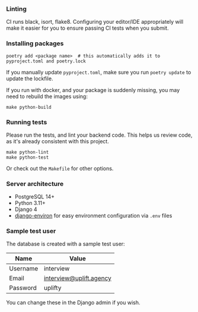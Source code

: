 ### Linting

CI runs black, isort, flake8. Configuring your editor/IDE appropriately will make it easier for you to ensure passing CI tests when you submit.

### Installing packages

    poetry add <package name>  # this automatically adds it to pyproject.toml and poetry.lock

If you manually update `pyproject.toml`, make sure you run `poetry update` to update the lockfile.

If you run with docker, and your package is suddenly missing, you may need to rebuild the images using:

```console
make python-build
```

### Running tests

Please run the tests, and lint your backend code. This helps us review code, as it's already consistent with this project.

```console
make python-lint
make python-test
```

Or check out the `Makefile` for other options.

### Server architecture

- PostgreSQL 14+
- Python 3.11+
- Django 4
- [django-environ](https://github.com/joke2k/django-environ) for easy environment configuration via `.env` files

### Sample test user

The database is created with a sample test user:

| Name     | Value                   |
| -------- | ----------------------- |
| Username | interview               |
| Email    | interview@uplift.agency |
| Password | uplifty                 |

You can change these in the Django admin if you wish.
